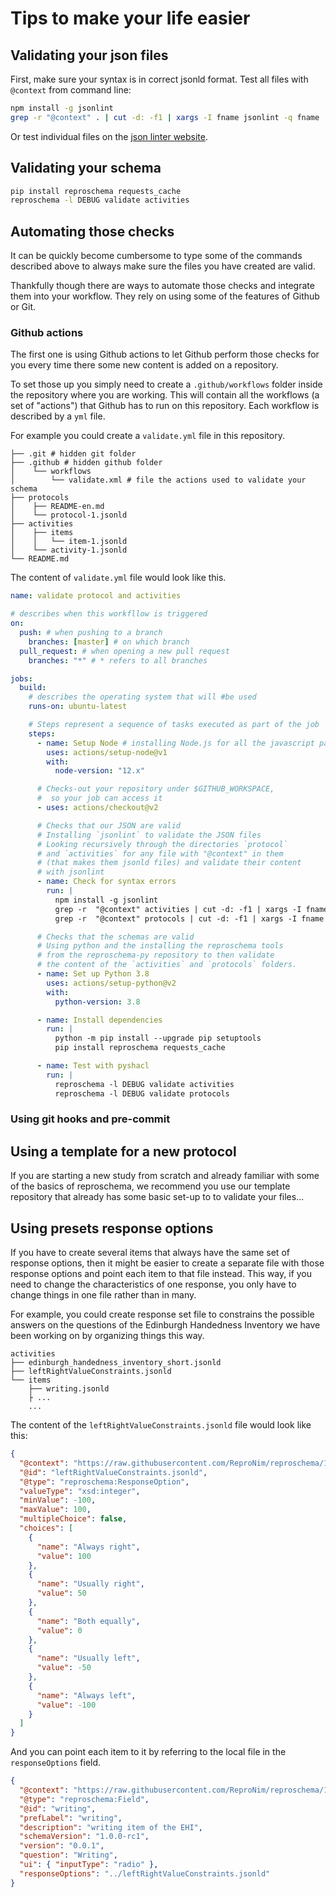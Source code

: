 # Tips to make your life easier

## Validating your json files

<!-- TODO
- mention that it needs node.js and add a pointer on how to install it
-->

First, make sure your syntax is in correct jsonld format. Test all files with
`@context` from command line:

```bash
npm install -g jsonlint
grep -r "@context" . | cut -d: -f1 | xargs -I fname jsonlint -q fname
```

Or test individual files on the [json linter website](https://jsonlint.com/).

## Validating your schema

<!-- TODO
- add more details
- mention that it needs python and add a pointer to reproschema-py
-->

```bash
pip install reproschema requests_cache
reproschema -l DEBUG validate activities
```

## Automating those checks

It can be quickly become cumbersome to type some of the commands described above
to always make sure the files you have created are valid.

Thankfully though there are ways to automate those checks and integrate them
into your workflow. They rely on using some of the features of Github or Git.

### Github actions

The first one is using Github actions to let Github perform those checks for you
every time there some new content is added on a repository.

To set those up you simply need to create a `.github/workflows` folder inside
the repository where you are working. This will contain all the workflows (a set
of "actions") that Github has to run on this repository. Each workflow is
described by a `yml` file.

<!-- TODO
- add link to the turing-way section on yml files.
-->

For example you could create a `validate.yml` file in this repository.

```text
├── .git # hidden git folder
├── .github # hidden github folder
│    └── workflows
│        └── validate.xml # file the actions used to validate your schema
├── protocols
│    ├── README-en.md
│    └── protocol-1.jsonld
├── activities
│    ├── items
│    │   └── item-1.jsonld
│    └── activity-1.jsonld
└── README.md
```

The content of `validate.yml` file would look like this.

```yaml
name: validate protocol and activities

# describes when this workfllow is triggered
on:
  push: # when pushing to a branch
    branches: [master] # on which branch
  pull_request: # when opening a new pull request
    branches: "*" # * refers to all branches

jobs:
  build:
    # describes the operating system that will #be used
    runs-on: ubuntu-latest

    # Steps represent a sequence of tasks executed as part of the job
    steps:
      - name: Setup Node # installing Node.js for all the javascript part
        uses: actions/setup-node@v1
        with:
          node-version: "12.x"

      # Checks-out your repository under $GITHUB_WORKSPACE,
      #  so your job can access it
      - uses: actions/checkout@v2

      # Checks that our JSON are valid
      # Installing `jsonlint` to validate the JSON files
      # Looking recursively through the directories `protocol`
      # and `activities` for any file with "@context" in them
      # (that makes them jsonld files) and validate their content
      # with jsonlint
      - name: Check for syntax errors
        run: |
          npm install -g jsonlint
          grep -r  "@context" activities | cut -d: -f1 | xargs -I fname jsonlint -q fname
          grep -r  "@context" protocols | cut -d: -f1 | xargs -I fname jsonlint -q fname

      # Checks that the schemas are valid
      # Using python and the installing the reproschema tools
      # from the reproschema-py repository to then validate
      # the content of the `activities` and `protocols` folders.
      - name: Set up Python 3.8
        uses: actions/setup-python@v2
        with:
          python-version: 3.8

      - name: Install dependencies
        run: |
          python -m pip install --upgrade pip setuptools
          pip install reproschema requests_cache

      - name: Test with pyshacl
        run: |
          reproschema -l DEBUG validate activities
          reproschema -l DEBUG validate protocols
```

### Using git hooks and pre-commit

## Using a template for a new protocol

If you are starting a new study from scratch and already familiar with some of
the basics of reproschema, we recommend you use our template repository that
already has some basic set-up to to validate your files...

<!-- TODO
- Actually create a template repo
-->

## Using presets response options

If you have to create several items that always have the same set of response
options, then it might be easier to create a separate file with those response
options and point each item to that file instead. This way, if you need to
change the characteristics of one response, you only have to change things in
one file rather than in many.

For example, you could create response set file to constrains the possible
answers on the questions of the Edinburgh Handedness Inventory we have been
working on by organizing things this way.

```text
activities
├── edinburgh_handedness_inventory_short.jsonld
├── leftRightValueConstraints.jsonld
└── items
    ├── writing.jsonld
    ├ ...
    ...
```

The content of the `leftRightValueConstraints.jsonld` file would look like this:

```json
{
  "@context": "https://raw.githubusercontent.com/ReproNim/reproschema/1.0.0-rc1/contexts/generic",
  "@id": "leftRightValueConstraints.jsonld",
  "@type": "reproschema:ResponseOption",
  "valueType": "xsd:integer",
  "minValue": -100,
  "maxValue": 100,
  "multipleChoice": false,
  "choices": [
    {
      "name": "Always right",
      "value": 100
    },
    {
      "name": "Usually right",
      "value": 50
    },
    {
      "name": "Both equally",
      "value": 0
    },
    {
      "name": "Usually left",
      "value": -50
    },
    {
      "name": "Always left",
      "value": -100
    }
  ]
}
```

And you can point each item to it by referring to the local file in the
`responseOptions` field.

```json
{
  "@context": "https://raw.githubusercontent.com/ReproNim/reproschema/1.0.0-rc1/contexts/generic",
  "@type": "reproschema:Field",
  "@id": "writing",
  "prefLabel": "writing",
  "description": "writing item of the EHI",
  "schemaVersion": "1.0.0-rc1",
  "version": "0.0.1",
  "question": "Writing",
  "ui": { "inputType": "radio" },
  "responseOptions": "../leftRightValueConstraints.jsonld"
}
```

<!-- ## Programmatic schema generation

Tool to convert redcap CSVs to our schema format. But it cannot be used to convert every
redcap-formatted table as some are customized redcap tables (for example the 100s that are in ABCD)
but does cover most cases. A template of the CSV and how to use the tool can be found
[here](https://github.com/sanuann/reproschema-builder) -->
